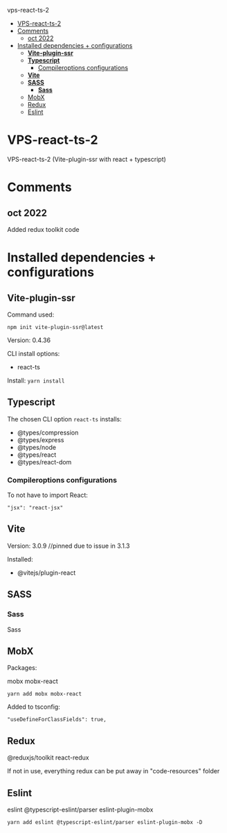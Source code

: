 vps-react-ts-2

- [VPS-react-ts-2](#vps-react-ts-2)
- [Comments](#comments)
  - [oct 2022](#oct-2022)
- [Installed dependencies + configurations](#installed-dependencies--configurations)
  - [**Vite-plugin-ssr**](#vite-plugin-ssr)
  - [**Typescript**](#typescript)
    - [Compileroptions configurations](#compileroptions-configurations)
  - [**Vite**](#vite)
  - [**SASS**](#sass)
    - [**Sass**](#sass-1)
  - [MobX](#mobx)
  - [Redux](#redux)
  - [Eslint](#eslint)

# VPS-react-ts-2
VPS-react-ts-2 (Vite-plugin-ssr with react + typescript)
# Comments

## oct 2022

Added redux toolkit code

# Installed dependencies + configurations

## **Vite-plugin-ssr**

Command used:

`npm init vite-plugin-ssr@latest`

Version: 0.4.36

CLI install options:

- react-ts

Install:
`yarn install`

## **Typescript**

The chosen CLI option `react-ts` installs:

- @types/compression
- @types/express
- @types/node
- @types/react
- @types/react-dom

### Compileroptions configurations

To not have to import React:

`"jsx": "react-jsx"`

## **Vite**

Version: 3.0.9    //pinned due to issue in 3.1.3

Installed:

- @vitejs/plugin-react

## **SASS**

### **Sass**

Sass

## MobX

Packages:

mobx 
mobx-react

`yarn add mobx mobx-react`

Added to tsconfig:

`"useDefineForClassFields": true,`

## Redux

@reduxjs/toolkit
react-redux

If not in use, everything redux can be put away in "code-resources" folder

## Eslint

eslint
@typescript-eslint/parser
eslint-plugin-mobx

`yarn add eslint @typescript-eslint/parser eslint-plugin-mobx -D`
